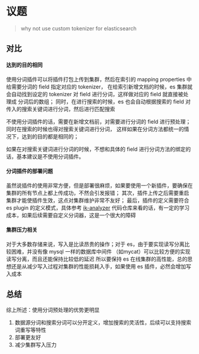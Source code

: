 # 议题
> why not use custom tokenizer for elasticsearch

## 对比

#### 达到的目的相同
使用分词插件可以将插件打包上传到集群，然后在索引的 mapping properties 中给需要分词的 field 指定对应的 tokenizer，
在给索引新增文档的时候，es 集群就会自动找到设定的 tokenizer 对 field 进行分词，这样做对应的 field 就直接被处理成
分词后的数组；
同时，在进行搜索的时候，es 也会自动根据搜索的 field 对传入的搜索关键词进行分词，然后进行匹配搜索

不使用分词插件的话，需要在新增文档前，对需要进行分词的 field 进行预处理；同时在搜索的时候也得对搜索关键词进行分词，
这样如果在分词方法都统一的情况下，达到的目的都是相同的；

如果在对搜索关键词进行分词的时候，不想和具体的 field 进行分词方法的绑定的话，基本建议是不使用分词插件。

#### 分词插件的部署问题
虽然说插件的使用非常方便，但是部署很麻烦，如果要使用一个新插件，要确保在集群的所有节点上都上传成功，不然会引发报错；
其次，插件上传之后需要重启集群才能使插件生效，这点对集群维护非常不友好；
最后，插件的定义需要符合 es plugin 的定义模式，具体参考 [ik-analyzer](https://github.com/wks/ik-analyzer) 
代码仓库来看的话，有一定的学习成本，如果后续需要自定义分词器，这是一个很大的障碍

#### 集群压力相关
对于大多数存储来说，写入是比读昂贵的操作；对于 es，由于要实现读写分离比较困难，并没有像 mysql 一样的数据库中间件
（如mycat）可以比较方便的实现读写分离，而且还能保持比较低的延迟
所以要保持 es 在线集群的高性能，总的思想还是从减少写入过程对集群的性能损耗入手，如果使用 es 插件，必然会增加写入成本


## 总结
综上所述：使用分词预处理的优势更明显
1. 数据源分词和搜索分词可以分开定义，增加搜索的灵活性，后续可以支持搜索词重写等特性
2. 部署更友好
3. 减少集群写入压力